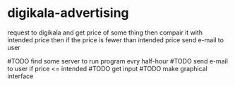 # digikala-advertising
request to digikala and get price of some thing then compair it with intended price then if the price is fewer than intended price send e-mail to user


#TODO find some server to run program evry half-hour
#TODO send e-mail to user if price <= intended 
#TODO get input
#TODO make graphical interface
